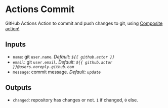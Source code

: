 # Actions Commit

GitHub Actions Action to commit and push changes to git,
using [Composite action!](https://github.blog/changelog/2020-08-07-github-actions-composite-run-steps/)

## Inputs

- `name`: git `user.name`. _Default: `${{ github.actor }}`_
- `email`: git `user.email`. _Default: `${{ github.actor }}@users.noreply.github.com`_
- `message`: commit message. _Default: `update`_

## Outputs

- `changed`: repository has changes or not. `1` if changed, `0` else.
